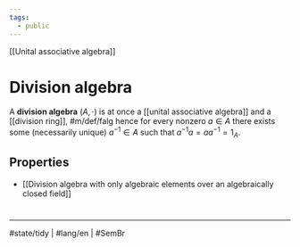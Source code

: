 ```yaml
---
tags:
  - public
---
```

[[Unital associative algebra]]
# Division algebra

A **division algebra** $(A, \cdot)$ is at once a [[unital associative algebra]] and a [[division ring]], #m/def/falg 
hence for every nonzero $a \in A$ there exists some (necessarily unique) $a^{-1} \in A$ such that $a^{-1}a = aa^{-1} = 1_{A}$.

## Properties

- [[Division algebra with only algebraic elements over an algebraically closed field]]

#
---
#state/tidy | #lang/en | #SemBr
